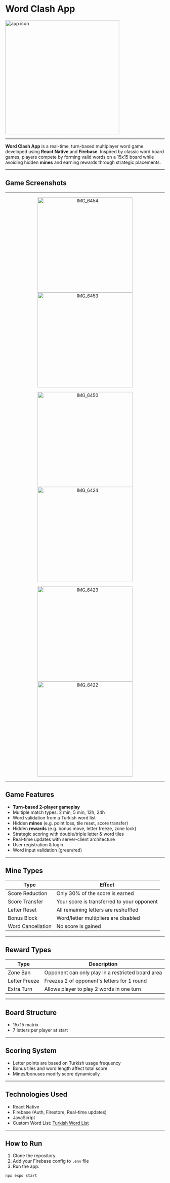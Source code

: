 #  Word Clash App
<img src="https://github.com/user-attachments/assets/6741e807-021e-43a4-90d1-ad5de6e7e1d8" width="360" height="360" alt="app icon" />

---

**Word Clash App** is a real-time, turn-based multiplayer word game developed using **React Native** and **Firebase**. Inspired by classic word board games, players compete by forming valid words on a 15x15 board while avoiding hidden **mines** and earning rewards through strategic placements.

---

##  Game Screenshots
---

<p align="center">
  <img src="https://github.com/user-attachments/assets/b4b7288e-ab97-447f-89c6-be06dfff00ec" width="300" alt="IMG_6454" />
  <img src="https://github.com/user-attachments/assets/b9cddab7-7b7b-48c8-8103-e56299816588" width="300" alt="IMG_6453" />
</p>

<p align="center">
  <img src="https://github.com/user-attachments/assets/a95af12d-6969-4e13-a718-b07deeb52a10" width="300" alt="IMG_6450" />
  <img src="https://github.com/user-attachments/assets/e9a43fe7-daa2-412e-b502-d70c71bb6610" width="300" alt="IMG_6424" />
</p>

<p align="center">
  <img src="https://github.com/user-attachments/assets/c5792ff7-b048-48e2-a0d4-5cdd8f91041f" width="300" alt="IMG_6423" />
  <img src="https://github.com/user-attachments/assets/8f6cd0d7-d68c-437a-8b4c-11f97eaced97" width="300" alt="IMG_6422" />
</p>

---

##  Game Features

-  **Turn-based 2-player gameplay**
-  Multiple match types: 2 min, 5 min, 12h, 24h
-  Word validation from a Turkish word list
-  Hidden **mines** (e.g. point loss, tile reset, score transfer)
-  Hidden **rewards** (e.g. bonus move, letter freeze, zone lock)
-  Strategic scoring with double/triple letter & word tiles
-  Real-time updates with server-client architecture
-  User registration & login
-  Word input validation (green/red)

---

##  Mine Types

| Type                | Effect |
|---------------------|--------|
|  Score Reduction   | Only 30% of the score is earned |
|  Score Transfer    | Your score is transferred to your opponent |
|  Letter Reset      | All remaining letters are reshuffled |
|  Bonus Block       | Word/letter multipliers are disabled |
|  Word Cancellation | No score is gained |

---

##  Reward Types

| Type              | Description |
|-------------------|-------------|
|  Zone Ban       | Opponent can only play in a restricted board area |
|  Letter Freeze  | Freezes 2 of opponent's letters for 1 round |
|  Extra Turn     | Allows player to play 2 words in one turn |

---

##  Board Structure

- 15x15 matrix
- 7 letters per player at start

---

##  Scoring System

- Letter points are based on Turkish usage frequency
- Bonus tiles and word length affect total score
- Mines/bonuses modify score dynamically

---

##  Technologies Used

- React Native
- Firebase (Auth, Firestore, Real-time updates)
- JavaScript
- Custom Word List: [Turkish Word List](https://github.com/CanNuhlar/Turkce-Kelime-Listesi)

---

##  How to Run

1. Clone the repository
2. Add your Firebase config to `.env` file
3. Run the app:
```bash
npx expo start
